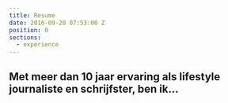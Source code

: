 ```yaml
---
title: Resume
date: 2016-09-20 07:53:00 Z
position: 0
sections:
  - experience
---
```


## Met meer dan 10 jaar ervaring als lifestyle journaliste en schrijfster, ben ik...